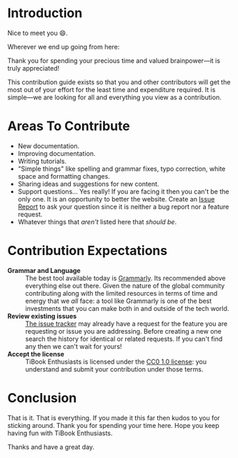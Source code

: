 # Introduction

Nice to meet you 😄.

Wherever we end up going from here:

Thank you for spending your precious time and valued brainpower—it is truly appreciated!

This contribution guide exists so that you and other contributors will get the most out of your effort for the least time and expenditure required. It is simple—we are looking for all and everything you view as a contribution.

# Areas To Contribute

- New documentation.
- Improving documentation.
- Writing tutorials.
- "Simple things" like spelling and grammar fixes, typo correction, white space and formatting changes.
- Sharing ideas and suggestions for new content.
- Support questions… Yes really! If you are facing it then you can't be the only one. It is an opportunity to better the website. Create an [Issue Report](https://github.com/TiBookEnthusiasts/tibookenthusiasts.github.io/issues/new) to ask your question since it is neither a bug report nor a feature request.
- Whatever things that *aren't* listed here that *should be*.

# Contribution Expectations

<dl>
<dt><strong>Grammar and Language</strong></dt>
<dd>The best tool available today is <a href="https://grammarly.com/">Grammarly</a>. Its recommended above everything else out there. Given the nature of the global community contributing along with the limited resources in terms of time and energy that we <i>all</i> face: a tool like Grammarly is one of the best investments that you can make both in and outside of the tech world.
<dt><strong>Review existing issues</strong></dt>
<dd><a href="https://github.com/TiBookEnthusiasts/tibookenthusiasts.github.io/issues">The issue tracker</a> may already have a request for the feature you are requesting or issue you are addressing. Before creating a new one search the history for identical or related requests. If you can't find any then we can't wait for yours!</dd>
<dt><strong>Accept the license</strong></dt>
<dd>TiBook Enthusiasts is licensed under the <a href="https://github.com/TiBookEnthusiasts/tibookenthusiasts.github.io/blob/master/LICENSE.md">CC0 1.0 license</a>: you understand and submit your contribution under those terms.</dd>
</dl>

# Conclusion

That is it. That is everything. If you made it this far then kudos to you for sticking around. Thank you for spending your time here. Hope you keep having fun with TiBook Enthusiasts.

Thanks and have a great day.
